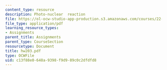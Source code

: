 ```yaml
---
content_type: resource
description: Photo-nuclear  reaction
file: https://ol-ocw-studio-app-production.s3.amazonaws.com/courses/22-101-applied-nuclear-physics-fall-2003/c13f88e0648a9398f9d989c0c2dfdfd8_hw203.pdf
file_type: application/pdf
learning_resource_types:
- Assignments
parent_title: Assignments
parent_type: CourseSection
resourcetype: Document
title: hw203.pdf
type: OCWFile
uid: c13f88e0-648a-9398-f9d9-89c0c2dfdfd8
---
```

